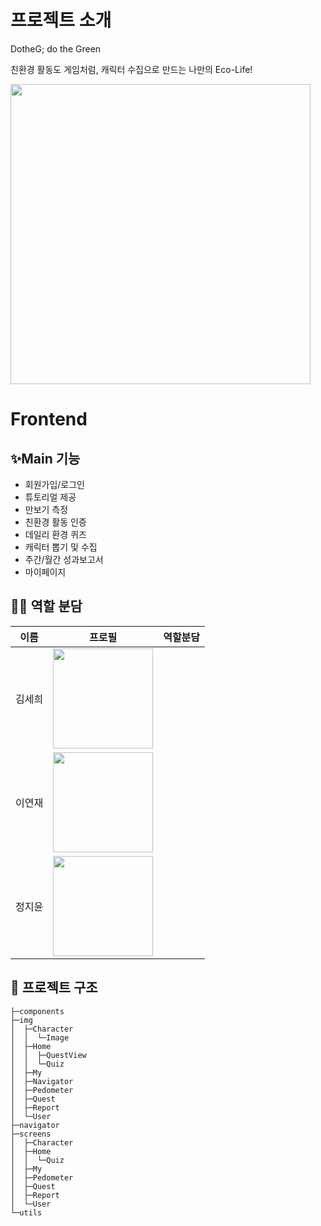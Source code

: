 # 프로젝트 소개
DotheG; do the Green

친환경 활동도 게임처럼, 캐릭터 수집으로 만드는 나만의 Eco-Life!

<img src="https://github.com/user-attachments/assets/0f2b0823-5b82-42a6-99c1-287ac3d733df" width="480"/>


# Frontend

## ✨Main 기능
- 회원가입/로그인
- 튜토리얼 제공
- 만보기 측정
- 친환경 활동 인증
- 데일리 환경 퀴즈
- 캐릭터 뽑기 및 수집
- 주간/월간 성과보고서
- 마이페이지 


## 👩‍💻 역할 분담
|       이름         | 프로필                                                              |                                      역할분담                         |
| -------------------------------------- | ------------------------------------------------------------------- | --------------------------------------------------------------------- |
| 김세희 | <img src="https://github.com/user-attachments/assets/41a54fdf-4557-4aea-af94-1fa13bae9430" width="160"/> |  |
| 이연재 | <img src="https://github.com/user-attachments/assets/a25f9c0f-ac80-47c6-9cf0-32ca968f05e7" width="160"/> |  |
| 정지윤 | <img src="https://github.com/user-attachments/assets/e0fff187-5177-487f-9faf-664b454106b3" width="160"/> |  | 


## 🌳 프로젝트 구조
```
├─components
├─img
│  ├─Character
│  │  └─Image
│  ├─Home
│  │  ├─QuestView
│  │  └─Quiz
│  ├─My
│  ├─Navigator
│  ├─Pedometer
│  ├─Quest
│  ├─Report
│  └─User
├─navigator
├─screens
│  ├─Character
│  ├─Home
│  │  └─Quiz
│  ├─My
│  ├─Pedometer
│  ├─Quest
│  ├─Report
│  └─User
└─utils
```
